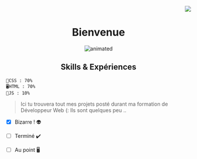 <p align="right"><img src="https://forthebadge.com/images/badges/built-with-love.svg"/></p>

<h1 align="center"> Bienvenue</h1>

<p align="center">
  <img src="https://media0.giphy.com/media/8pzzC73HBeKmQ/giphy.gif?cid=790b7611cedfdee0065498ef28e3b8d530c7a5d79f3033c6&rid=giphy.gif&ct=g.gif" alt="animated" />
</p>

<h2 align="center"> Skills & Expériences</h2>
<p align="center">
  
  ```
📄CSS : 70%
🖥️HTML : 70%
💾JS : 10%
  ```
  </p>
  
  > Ici tu trouvera tout mes projets posté durant ma formation de Développeur Web (: Ils sont quelques peu .. 

- [x] Bizarre ! 👽
- [ ] Terminé  ✔️
- [ ] Au point 🖥️
  
